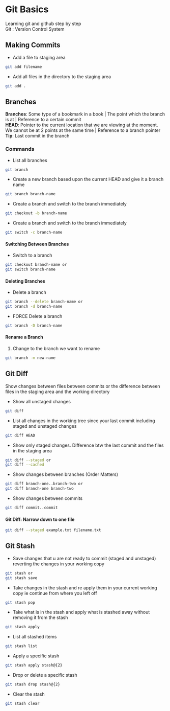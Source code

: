 # Git Basics

Learning git and github step by step \
Git : Version Control System

## Making Commits

- Add a file to staging area

```bash
git add filename
```

- Add all files in the directory to the staging area

```bash
git add .
```

## Branches

**Branches**: Some type of a bookmark in a book | The point which the branch is at | Reference to a certain commit \
**HEAD**: Pointer to the current location that we are viewing at the moment. We cannot be at 2 points at the same time | Reference to a branch pointer \
**Tip**: Last commit in the branch

### Commands

- List all branches

```bash
git branch
```

- Create a new branch based upon the current HEAD and give it a branch name

```bash
git branch branch-name
```

- Create a branch and switch to the branch immediately

```bash
git checkout -b branch-name
```

- Create a branch and switch to the branch immediately

```bash
git switch -c branch-name
```

#### Switching Between Branches

- Switch to a branch

```bash
git checkout branch-name or
git switch branch-name
```

#### Deleting Branches

- Delete a branch

```bash
git branch --delete branch-name or
git branch -d branch-name
```

- FORCE Delete a branch

```bash
git branch -D branch-name
```

#### Rename a Branch

1. Change to the branch we want to rename

```bash
git branch -m new-name
```

## Git Diff

Show changes between files between commits or the difference between files in the staging area and the working directory

- Show all unstaged changes

```bash
git diff
```

- List all changes in the working tree since your last commit including staged and unstaged changes

```bash
git diff HEAD
```

- Show only staged changes. Difference btw the last commit and the files in the staging area

```bash
git diff --staged or
git diff --cached
```

- Show changes between branches (Order Matters)

```bash
git diff branch-one..branch-two or
git diff branch-one branch-two
```

- Show changes between commits

```bash
git diff commit..commit
```

#### Git Diff: Narrow down to one file

```bash
git diff --staged example.txt filename.txt
```

## Git Stash

- Save changes that u are not ready to commit (staged and unstaged) reverting the changes in your working copy

```bash
git stash or
git stash save
```

- Take changes in the stash and re apply them in your current working copy ie continue from where you left off

```bash
git stash pop
```

- Take what is in the stash and apply what is stashed away without removing it from the stash

```bash
git stash apply
```

- List all stashed items

```bash
git stash list
```

- Apply a specific stash

```bash
git stash apply stash@{2}
```

- Drop or delete a specific stash

```bash
git stash drop stash@{2}
```

- Clear the stash

```bash
git stash clear
```
